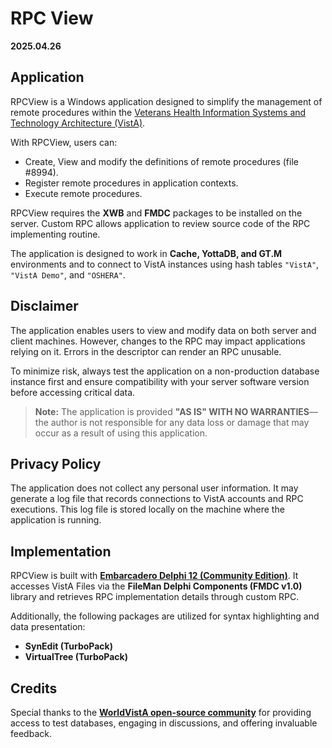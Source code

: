# RPC View
**2025.04.26**

## Application
RPCView is a Windows application designed to simplify the management of remote procedures within the [Veterans Health Information Systems and Technology Architecture (VistA)](https://en.wikipedia.org/wiki/VistA).

With RPCView, users can:
- Create, View and modify the definitions of remote procedures (file #8994).
- Register remote procedures in application contexts.
- Execute remote procedures.

RPCView requires the **XWB** and **FMDC** packages to be installed on the server. Custom RPC allows application to review source code of the RPC implementing routine.

The application is designed to work in **Cache, YottaDB, and GT.M** environments and to connect to VistA instances using hash tables `"VistA"`, `"VistA Demo"`, and `"OSHERA"`.

## Disclaimer
The application enables users to view and modify data on both server and client machines. However, changes to the RPC may impact applications relying on it. Errors in the descriptor can render an RPC unusable.

To minimize risk, always test the application on a non-production database instance first and ensure compatibility with your server software version before accessing critical data.

> **Note:** The application is provided **"AS IS" WITH NO WARRANTIES**—the author is not responsible for any data loss or damage that may occur as a result of using this application.

## Privacy Policy
The application does not collect any personal user information. It may generate a log file that records connections to VistA accounts and RPC executions. This log file is stored locally on the machine where the application is running.

## Implementation
RPCView is built with [**Embarcadero Delphi 12 (Community Edition)**](https://www.embarcadero.com/free-tools). It accesses VistA Files via the **FileMan Delphi Components (FMDC v1.0)** library and retrieves RPC implementation details through custom RPC.

Additionally, the following packages are utilized for syntax highlighting and data presentation:
- **SynEdit (TurboPack)**
- **VirtualTree (TurboPack)**

## Credits
Special thanks to the [**WorldVistA open-source community**](https://worldvista.org/) for providing access to test databases, engaging in discussions, and offering invaluable feedback.
